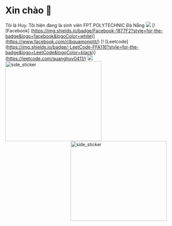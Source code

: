 # Xin chào 👋
 Tôi là Huy. Tôi hiện đang là sinh viên FPT POLYTECHNIC Đà Nẵng
  <a> <img src = "https://user-images.githubusercontent.com/73097560/115834477-dbab4500-a447-11eb-908a-139a6edaec5c.gif"> </a>
[! [Facebook] (https://img.shields.io/badge/Facebook-1877F2?style=for-the-badge&logo=facebook&logoColor=white)] (https://www.facebook.com/clbquamonptit/)
[! [Leetcode] (https://img.shields.io/badge/-LeetCode-FFA116?style=for-the-badge&logo=LeetCode&logoColor=black)] (https://leetcode.com/quanghuy0411/)
 <a> <img src = "https://user-images.githubusercontent.com/73097560/115834477-dbab4500-a447-11eb-908a-139a6edaec5c.gif"> </a>
 <img align = "left" width = 300px height = 250px alt = "side_sticker" src = "https://acegif.com/wp-content/uploads/2021/4fh5wi/pepefrg-4.gif" />
 <img align = "right" width = 300px height = 250px alt = "side_sticker" src = "https://acegif.com/wp-content/uploads/2021/4fh5wi/pepefrg-4.gif" />

